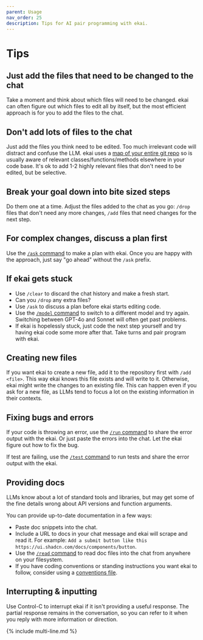 ```yaml
---
parent: Usage
nav_order: 25
description: Tips for AI pair programming with ekai.
---
```


# Tips

## Just add the files that need to be changed to the chat

Take a moment and think about which files will need to be changed.
ekai can often figure out which files to edit all by itself, but the most efficient approach is for you to add the files to the chat.

## Don't add lots of files to the chat

Just add the files you think need to be edited.
Too much irrelevant code will distract and confuse the LLM.
ekai uses a [map of your entire git repo](https://ekai.chat/docs/repomap.html)
so is usually aware of relevant classes/functions/methods elsewhere in your code base.
It's ok to add 1-2 highly relevant files that don't need to be edited,
but be selective.

## Break your goal down into bite sized steps

Do them one at a time. 
Adjust the files added to the chat as you go: `/drop` files that don't need any more changes, `/add` files that need changes for the next step.

## For complex changes, discuss a plan first

Use the [`/ask` command](modes.html) to make a plan with ekai.
Once you are happy with the approach, just say "go ahead" without the `/ask` prefix.

## If ekai gets stuck

- Use `/clear` to discard the chat history and make a fresh start.
- Can you `/drop` any extra files?
- Use `/ask` to discuss a plan before ekai starts editing code.
- Use the [`/model` command](commands.html) to switch to a different model and try again. Switching between GPT-4o and Sonnet will often get past problems.
- If ekai is hopelessly stuck,
just code the next step yourself and try having ekai code some more after that.
Take turns and pair program with ekai.

## Creating new files

If you want ekai to create a new file, add it to the repository first with `/add <file>`.
This way ekai knows this file exists and will write to it. 
Otherwise, ekai might write the changes to an existing file.
This can happen even if you ask for a new file, as LLMs tend to focus a lot
on the existing information in their contexts.

## Fixing bugs and errors

If your code is throwing an error, 
use the [`/run` command](commands.html)
to share the error output with the ekai.
Or just paste the errors into the chat. Let the ekai figure out how to fix the bug.

If test are failing, use the [`/test` command](lint-test.html)
to run tests and
share the error output with the ekai.

## Providing docs

LLMs know about a lot of standard tools and libraries, but may get some of the fine details wrong about API versions and function arguments.

You can provide up-to-date documentation in a few ways:

- Paste doc snippets into the chat.
- Include a URL to docs in your chat message
and ekai will scrape and read it. For example: `Add a submit button like this https://ui.shadcn.com/docs/components/button`. 
- Use the [`/read` command](commands.html) to read doc files into the chat from anywhere on your filesystem.
- If you have coding conventions or standing instructions you want ekai to follow, consider using a [conventions file](conventions.html).

## Interrupting & inputting

Use Control-C to interrupt ekai if it isn't providing a useful response. The partial response remains in the conversation, so you can refer to it when you reply with more information or direction.

{% include multi-line.md %}

